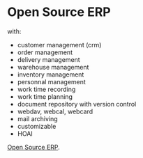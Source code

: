 # Open Source ERP

with:

- customer management (crm)
- order management
- delivery management
- warehouse management
- inventory management
- personnal management
- work time recording
- work time planning
- document repository with version control
- webdav, webcal, webcard
- mail archiving
- customizable
- HOAI

[Open Source ERP](https://nelson-it.ch/erp).

